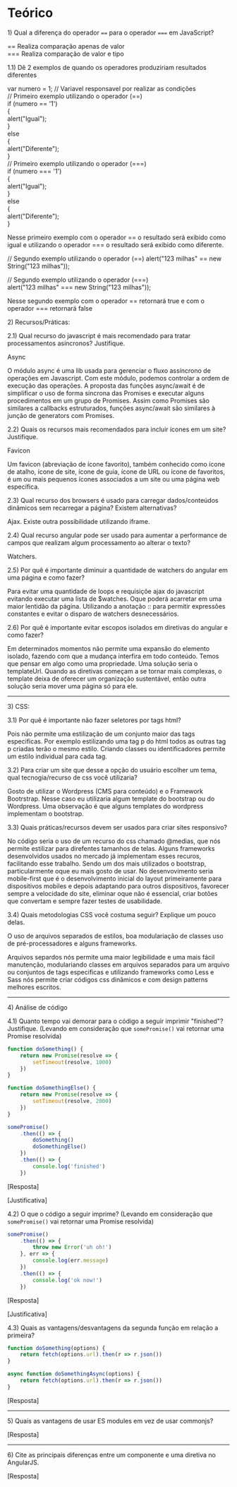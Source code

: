 # Teórico

1\) Qual a diferença do operador `==` para o operador `===` em JavaScript?

== Realiza comparação apenas de valor    				<br />
=== Realiza comparação de valor e tipo

1.1) Dê 2 exemplos de quando os operadores produziriam resultados diferentes

 var numero = 1; // Variavel responsavel por realizar as condições 	<br />
 // Primeiro exemplo utilizando o operador (==) 			<br />
 if (numero == '1') 							<br />
 { <br />
    alert("Igual");		 					<br />
 } 									<br />
 else 									<br />
 { <br />
    alert("Diferente"); 						<br /> 
 } <br />
 // Primeiro exemplo utilizando o operador (===) 			<br />
 if (numero === '1') 							<br />
{ <br />
	alert("Igual"); 						<br />
} 									<br />
else 									<br /> 
{ 									<br />
    alert("Diferente"); 						<br />
} 									<br />

Nesse primeiro exemplo com o operador == o resultado será exibido como igual e utilizando o operador === o resultado será exibido como diferente.

// Segundo exemplo utilizando o operador (==)
alert("123 milhas" == new String("123 milhas"));			<br />

// Segundo exemplo utilizando o operador (===)				<br />
alert("123 milhas" === new String("123 milhas"));

Nesse segundo exemplo com o operador == retornará true e com o operador === retornará false

2\) Recursos/Práticas:

2.1) Qual recurso do javascript é mais recomendado para tratar processamentos asíncronos? Justifique.

Async

O módulo async é uma lib usada para gerenciar o fluxo assíncrono de operações em Javascript. Com este módulo, podemos controlar a ordem de execução das operações. A proposta das funções async/await é de simplificar o uso de forma síncrona das Promises e executar alguns procedimentos em um grupo de Promises. Assim como Promises são similares a callbacks estruturados, funções async/await são similares à junção de generators com Promises.

2.2) Quais os recursos mais recomendados para incluir ícones em um site? Justifique.

Favicon

Um favicon (abreviação de ícone favorito), também conhecido como ícone de atalho, ícone de site, ícone de guia, ícone de URL ou ícone de favoritos, é um ou mais pequenos ícones associados a um site ou uma página web específica.


2.3) Qual recurso dos browsers é usado para carregar dados/conteúdos dinâmicos sem recarregar a página? Existem alternativas?

Ajax. Existe outra possibilidade utilizando iframe.

2.4) Qual recurso angular pode ser usado para aumentar a performance de campos que realizam algum processamento ao alterar o texto?

Watchers.

2.5) Por quê é importante diminuir a quantidade de watchers do angular em uma página e como fazer?

Para evitar uma quantidade de loops e requisiçõe ajax do javascript evitando executar uma lista de $watches. Oque poderá acarretar em uma maior lentidão da página. Utilizando a anotação :: para permitir expressões constantes e evitar o disparo de watchers desnecessários. 

2.6) Por quê é importante evitar escopos isolados em diretivas do angular e como fazer?

Em determinados momentos não permite uma expansão do elemento isolado, fazendo com que a mudança interfira em todo conteúdo. Temos que pensar em algo como uma propriedade. Uma solução seria o templateUrl. Quando as diretivas começam a se tornar mais complexas, o template deixa de oferecer um organização sustentável, então outra solução seria mover uma página só para ele. 

---

3\) CSS:

3.1) Por quê é importante não fazer seletores por tags html?

Pois não permite uma estilização de um conjunto maior das tags especificas. Por exemplo estilizando uma tag p do html todos as outras tag p criadas terão o mesmo estilo. Criando classes ou identificadores permite um estilo individual para cada tag.

3.2) Para criar um site que desse a opção do usuário escolher um tema, qual tecnogia/recurso de css você utilizaria?

Gosto de utilizar o Wordpress (CMS para conteúdo) e o Framework Bootrstrap. Nesse caso eu utilizaria algum template do bootstrap ou do Wordpress. Uma observação é que alguns templates do wordpress implementam o bootstrap. 

3.3) Quais práticas/recursos devem ser usados para criar sites responsivo?

No código seria o uso de um recurso do css chamado @medias, que nós permite estilizar para direfentes tamanhos de telas. Alguns frameworks desenvolvidos usados no mercado já implementam esses recuros, facilitando esse trabalho. Sendo um dos mais utilizados o bootstrap, particularmente oque eu mais gosto de usar. No desenvovimento seria mobile-first que é o desenvolvimento inicial do layout primeiramente para dispositivos mobiles e depois adaptando para outros dispositivos, favorecer sempre a velocidade do site, eliminar oque não é essencial, criar botões que convertam e sempre fazer testes de usabilidade. 

3.4) Quais metodologias CSS você costuma seguir? Explique um pouco delas.

O uso de arquivos separados de estilos, boa modulariação de classes uso de pré-processadores e alguns frameworks. 

Arquivos separdos nós permite uma maior legibilidade e uma mais fácil manutenção, modulariando classes em arquivos separados para um arquivo ou conjuntos de tags especificas e utilizando frameworks como Less e Sass nós permite criar códigos css dinâmicos e com design patterns melhores escritos. 

---

4\) Análise de código

4.1) Quanto tempo vai demorar para o código a seguir imprimir "finished"? Justifique. (Levando em consideração que `somePromise()` vai retornar uma Promise resolvida)
```js
function doSomething() {
    return new Promise(resolve => {
        setTimeout(resolve, 1000)
    })
}

function doSomethingElse() {
    return new Promise(resolve => {
        setTimeout(resolve, 2000)
    })
}

somePromise()
    .then(() => {
        doSomething()
        doSomethingElse()
    })
    .then(() => {
        console.log('finished')
    })

```

[Resposta]

[Justificativa]

4.2) O que o código a seguir imprime? (Levando em consideração que `somePromise()` vai retornar uma Promise resolvida)
```js
somePromise()
    .then(() => {
        throw new Error('uh oh!')
    }, err => {
        console.log(err.message)
    })
    .then(() => {
        console.log('ok now!')
    })
```

[Resposta]

[Justificativa]

4.3\) Quais as vantagens/desvantagens da segunda função em relação a primeira?
```js
function doSomething(options) {
    return fetch(options.url).then(r => r.json())
}

async function doSomethingAsync(options) {
    return fetch(options.url).then(r => r.json())
}
```

[Resposta]

---

5\) Quais as vantagens de usar ES modules em vez de usar commonjs?

[Resposta]

---

6\) Cite as principais diferenças entre um componente e uma diretiva no AngularJS.

[Resposta]
